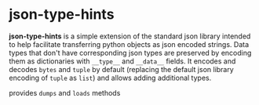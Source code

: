 # json-type-hints
**json-type-hints** is a simple extension of the standard json library intended to help facilitate transferring python objects as json encoded strings. Data types that don't have corresponding json types are preserved by encoding them as dictionaries with `__type__` and `__data__` fields. It encodes and decodes `bytes` and `tuple` by default (replacing the default json library encoding of `tuple` as `list`) and allows adding additional types.

provides `dumps` and `loads` methods